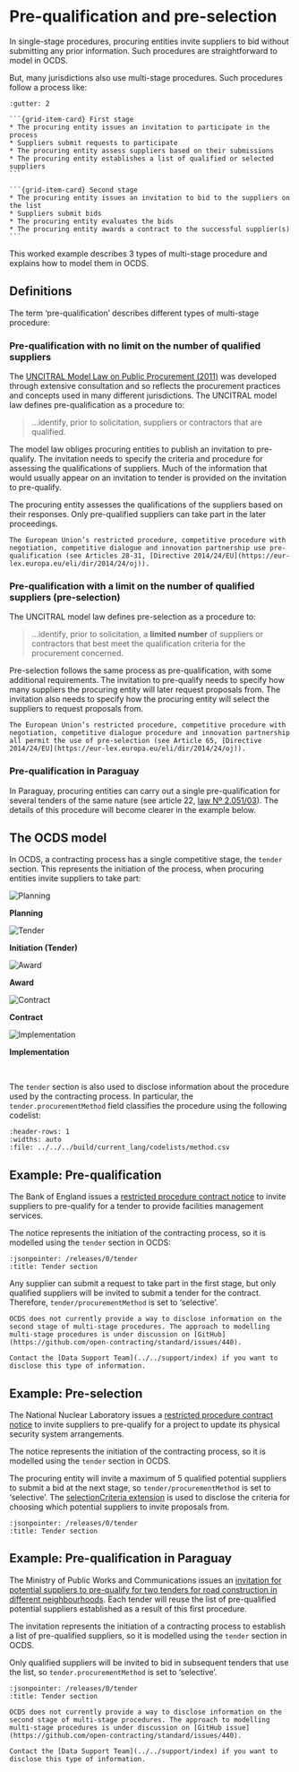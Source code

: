 # Pre-qualification and pre-selection

In single-stage procedures, procuring entities invite suppliers to bid without submitting any prior information.  Such procedures are straightforward to model in OCDS.

But, many jurisdictions also use multi-stage procedures. Such procedures follow a process like:

````{grid} 1 2 2 2
:gutter: 2

```{grid-item-card} First stage
* The procuring entity issues an invitation to participate in the process
* Suppliers submit requests to participate
* The procuring entity assess suppliers based on their submissions
* The procuring entity establishes a list of qualified or selected suppliers
```

```{grid-item-card} Second stage
* The procuring entity issues an invitation to bid to the suppliers on the list
* Suppliers submit bids
* The procuring entity evaluates the bids
* The procuring entity awards a contract to the successful supplier(s)
```

````

This worked example describes 3 types of multi-stage procedure and explains how to model them in OCDS.

## Definitions

The term ‘pre-qualification’ describes different types of multi-stage procedure:

### Pre-qualification with no limit on the number of qualified suppliers

The [UNCITRAL Model Law on Public Procurement (2011)](https://uncitral.un.org/en/texts/procurement/modellaw/public_procurement) was developed through extensive consultation and so reflects the procurement practices and concepts used in many different jurisdictions. The UNCITRAL model law defines pre-qualification as a procedure to:

> ...identify, prior to solicitation, suppliers or contractors that are qualified.

The model law obliges procuring entities to publish an invitation to pre-qualify. The invitation needs to specify the criteria and procedure for assessing the qualifications of suppliers. Much of the information that would usually appear on an invitation to tender is provided on the invitation to pre-qualify.

The procuring entity assesses the qualifications of the suppliers based on their responses. Only pre-qualified suppliers can take part in the later proceedings.

```{note}
The European Union’s restricted procedure, competitive procedure with negotiation, competitive dialogue and innovation partnership use pre-qualification (see Articles 28-31, [Directive 2014/24/EU](https://eur-lex.europa.eu/eli/dir/2014/24/oj)).
```

### Pre-qualification with a limit on the number of qualified suppliers (pre-selection)

The UNCITRAL model law defines pre-selection as a procedure to:

> ...identify, prior to solicitation, a **limited number** of suppliers or contractors that best meet the qualification criteria for the procurement concerned.

Pre-selection follows the same process as pre-qualification, with some additional requirements. The invitation to pre-qualify needs to specify how many suppliers the procuring entity will later request proposals from. The invitation also needs to specify how the procuring entity will select the suppliers to request proposals from.

```{note}
The European Union’s restricted procedure, competitive procedure with negotiation, competitive dialogue procedure and innovation partnership all permit the use of pre-selection (see Article 65, [Directive 2014/24/EU](https://eur-lex.europa.eu/eli/dir/2014/24/oj)).
```

### Pre-qualification in Paraguay

In Paraguay, procuring entities can carry out a single pre-qualification for several tenders of the same nature (see article 22, [law Nº 2.051/03](https://www.contrataciones.gov.py/documentos/download/marco-legal/12760)). The details of this procedure will become clearer in the example below.

## The OCDS model

In OCDS, a contracting process has a single competitive stage, the `tender` section. This represents the initiation of the process, when procuring entities invite suppliers to take part:

<div style="width:100%">

<div class="process-table">

![Planning](../../_static/svg/grey_planning.svg)

**Planning**

</div>

<div class="process-table">

![Tender](../../_static/svg/green_tendering.svg)

**Initiation (Tender)**

</div>

<div class="process-table">

![Award](../../_static/svg/grey_awarded.svg)

**Award**

</div>

<div class="process-table">

![Contract](../../_static/svg/grey_signed.svg)

**Contract**

</div>

<div class="process-table">

![Implementation](../../_static/svg/grey_implementation.svg)

**Implementation**

</div>

</div>
<br clear="all"/>

The `tender` section is also used to disclose information about the procedure used by the contracting process. In particular, the `tender.procurementMethod` field classifies the procedure using the following codelist:

```{csv-table-no-translate}
:header-rows: 1
:widths: auto
:file: ../../../build/current_lang/codelists/method.csv
```

## Example: Pre-qualification

The Bank of England issues a [restricted procedure contract notice](https://ted.europa.eu/udl?uri=TED:NOTICE:90873-2019:TEXT:EN:HTML) to invite suppliers to pre-qualify for a tender to provide facilities management services.

The notice represents the initiation of the contracting process, so it is modelled using the `tender` section in OCDS:

```{jsoninclude} ../../examples/pre-qualification/pre-qualification_tender.json
:jsonpointer: /releases/0/tender
:title: Tender section
```

Any supplier can submit a request to take part in the first stage, but only qualified suppliers will be invited to submit a tender for the contract. Therefore, `tender/procurementMethod` is set to ‘selective’.

```{note}
OCDS does not currently provide a way to disclose information on the second stage of multi-stage procedures. The approach to modelling multi-stage procedures is under discussion on [GitHub](https://github.com/open-contracting/standard/issues/440).

Contact the [Data Support Team](../../support/index) if you want to disclose this type of information.
```

## Example: Pre-selection

The National Nuclear Laboratory issues a [restricted procedure contract notice](https://ted.europa.eu/udl?uri=TED:NOTICE:28681-2020:TEXT:EN:HTML&src=0) to invite suppliers to pre-qualify for a project to update its physical security system arrangements.

The notice represents the initiation of the contracting process, so it is modelled using the `tender` section in OCDS.

The procuring entity will invite a maximum of 5 qualified potential suppliers to submit a bid at the next stage, so `tender/procurementMethod` is set to ‘selective’. The [selectionCriteria extension](https://extensions.open-contracting.org/en/extensions/selectionCriteria/master/) is used to disclose the criteria for choosing which potential suppliers to invite proposals from.

```{jsoninclude} ../../examples/pre-qualification/pre-selection_tender.json
:jsonpointer: /releases/0/tender
:title: Tender section
```

## Example: Pre-qualification in Paraguay

The Ministry of Public Works and Communications issues an [invitation for potential suppliers to pre-qualify for two tenders for road construction in different neighbourhoods](https://contrataciones.gov.py/licitaciones/convocatoria/338229-servicios-consultoria-estudios-factibilidad-diseno-final-ingenieria-tramos-caminos-1/precalificacion.html). Each tender will reuse the list of pre-qualified potential suppliers established as a result of this first procedure.

The invitation represents the initiation of a contracting process to establish a list of pre-qualified suppliers, so it is modelled using the `tender` section in OCDS.

Only qualified suppliers will be invited to bid in subsequent tenders that use the list, so `tender.procurementMethod` is set to ‘selective’.

```{jsoninclude} ../../examples/pre-qualification/pre-qualification_paraguay.json
:jsonpointer: /releases/0/tender
:title: Tender section
```

```{note}
OCDS does not currently provide a way to disclose information on the second stage of multi-stage procedures. The approach to modelling multi-stage procedures is under discussion on [GitHub issue](https://github.com/open-contracting/standard/issues/440).

Contact the [Data Support Team](../../support/index) if you want to disclose this type of information.
```
